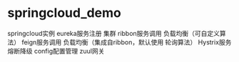 # springcloud_demo
springcloud实例
eureka服务注册 集群
ribbon服务调用 负载均衡（可自定义算法）
feign服务调用 负载均衡（集成自ribbon，默认使用 轮询算法）
Hystrix服务熔断降级
config配置管理
zuul网关
